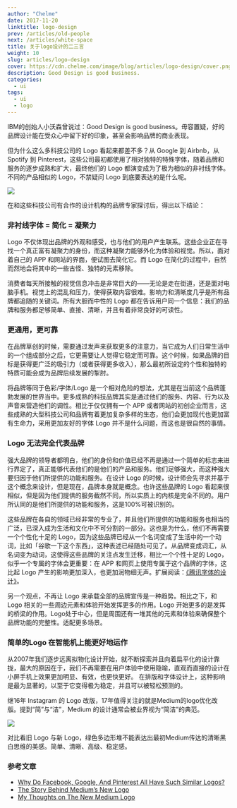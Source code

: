 ```yaml
---
author: "Chelme"
date: 2017-11-20
linktitle: logo-design
prev: /articles/old-people
next: /articles/white-space
title: 关于logo设计的二三言
weight: 10
slug: articles/logo-design
cover: https://cdn.chelme.com/image/blog/articles/logo-design/cover.png
description: Good Design is good business.
categories:
  - ui
tags:
  - ui
  - logo
---
```


IBM的创始人小沃森曾说过：Good Design is good business。毋容置疑，好的品牌设计能在受众心中留下好的印象，甚至会影响品牌的商业表现。

但为什么这么多科技公司的 Logo 看起来都差不多？从 Google 到 Airbnb，从 Spotify 到 Pinterest，这些公司最初都使用了相对独特的特殊字体，随着品牌和服务的逐步成熟和扩大，最终他们的 Logo 都演变成为了极为相似的非衬线字体。不同的产品相似的 Logo，不禁疑问 Logo 到底要表达的是什么呢。

![](https://cdn.chelme.com/image/blog/articles/logo-design/pic-1.png)

在和这些科技公司有合作的设计机构的品牌专家探讨后，得出以下结论：

### 非衬线字体 = 简化 = 凝聚力
Logo 不仅体现出品牌的外观和感受，也与他们的用户产生联系。这些企业正在寻找一个真正富有凝聚力的身份，而这种凝聚力能够外化为体验和视觉。所以，面对着自己的 APP 和网站的界面，便试图去简化它。而 Logo 在简化的过程中，自然而然地会将其中的一些古怪、独特的元素移除。

消费者每天所接触的视觉信息冲击是非常巨大的——无论是走在街道，还是面对电脑手机。视觉上的混乱和压力，使得获取内容很难。影响力和清晰度几乎是所有品牌都追随的关键词。所有大胆而中性的 Logo 都在告诉用户同一个信息：我们的品牌和服务都足够简单、直接、清晰，并且有着非常良好的可读性。

### 更通用，更可靠
在品牌草创的时候，需要通过发声来获取更多的注意力，当它成为人们日常生活中的一个组成部分之后，它更需要让人觉得它稳定而可靠。这个时候，如果品牌的目标是获得更广泛的吸引力（或者获得更多收入），那么最初所设定的个性和独特的特质可能会成为品牌后续发展的掣肘。

将品牌等同于色彩/字体/Logo 是一个相对危险的想法，尤其是在当前这个品牌蓬勃发展的世界当中。更多成熟的科技品牌其实是通过他们的服务、内容、行为以及声音来营造他们的调性。相比于仅仅拥有一个 APP 或者网站的初创企业而言，这些成熟的大型科技公司和品牌有着更加复杂多样的生态，他们会更加现代也更加富有生命力，采用更加友好的字体 Logo 并不是什么问题，而这也是很自然的事情。

### Logo 无法完全代表品牌
强大品牌的领导者都明白，他们的身份和价值已经不再是通过一个简单的标志来进行界定了，真正能够代表他们的是他们的产品和服务。他们足够强大，而这种强大要归因于他们所提供的功能和服务。在设计 Logo 的时候，设计师会先寻求并基于这个概念来设计，但是现在，品牌本身就是概念。也许这些品牌的 Logo 看起来很相似，但是因为他们提供的服务截然不同，所以实质上的内核是完全不同的。用户所认同的是他们所提供的功能和服务，这是100%可被识别的。

这些品牌在各自的领域已经非常的专业了，并且他们所提供的功能和服务也相当的广泛，已深入成为生活和文化中不可分割的一部分。这也是为什么，他们不再需要一个个性化十足的 Logo，因为这些品牌已经从一个名词变成了生活中的一个动词，比如「谷歌一下这个东西」，这种表述已经随处可见了。从品牌变成词汇，从名词变为动词，这使得这些品牌的关注点发生迁移，相比一个个性十足的 Logo，似乎一个专属的字体会更重要：在 APP 和网页上使用专属于这个品牌的字体，这比起 Logo 产生的影响更加深入，也更加润物细无声。扩展阅读：[《腾讯字体的设计》](https://www.zhihu.com/question/68172050)。

另一个观点，不再让 Logo 来承载全部的品牌宣传是一种趋势。相比之下，和 Logo 相关的一些周边元素和体验开始发挥更多的作用。Logo 开始更多的是发挥的桥梁的作用。Logo处于中心，但是周围还有一堆其他的元素和体验来确保整个品牌功能的完整性。适配更多场景。

### 简单的Logo 在智能机上能更好地运作
从2007年我们逐步远离拟物化设计开始，就不断探索并且向着扁平化的设计靠拢，最大的原因在于，我们不再需要在用户体验中使用隐喻，直观而直接的设计在小屏手机上效果更加明显、有效，也更快更好。  在排版和字体设计上，这种影响是最为显著的，以至于它变得极为稳定，并且可以被轻松预测的。

继16年 Instagram 的 Logo 改版，17年值得关注的就是Medium的logo优化改版。提到“简”与“洁”，Medium 的设计通常会被业界视为“简洁”的典范。

![](https://cdn.chelme.com/image/blog/articles/logo-design/pic-2.png)

对比看旧 Logo 与新 Logo，绿色多边形堆不能表达出最初Medium传达的清晰黑白思维的美感。简单、清晰、高级、稳定感。


### 参考文章
  - [Why Do Facebook, Google, And Pinterest All Have Such Similar Logos?](https://medium.com/fast-company/why-do-facebook-google-and-pinterest-all-have-such-similar-logos-d920f868a8bd)
  - [The Story Behind Medium’s New Logo](https://blog.medium.com/the-story-behind-medium-s-new-logo-4cd3e143dfcf)
  - [My Thoughts on The New Medium Logo](https://medium.com/@tnmz/my-thoughts-on-the-new-medium-logo-9da99131fb4b)
